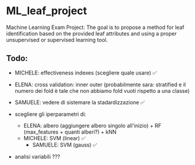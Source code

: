 # ML_leaf_project
Machine Learning Exam Project: The goal is to propose a method for leaf identification based on the provided leaf attributes and using a proper unsupervised or supervised learning tool.

## Todo:

- MICHELE: effectiveness indexes (scegliere quale usare) ✅
- ELENA: cross validation: inner outer (probabilmente sara: stratified e il numero dei fold è tale che non abbiamo fold vuoti rispetto a una classe)
- SAMUELE: vedere di sistemare la stadardizzazione ✅

- scegliere gli iperparametri di:
   - ELENA: albero (aggiungere albero singolo all'inizio) + RF (max_features + quanti alberi?) + kNN
   - MICHELE: SVM (linear) ✅
        - SAMUELE: SVM (gauss) ✅


- analisi variabili ???
